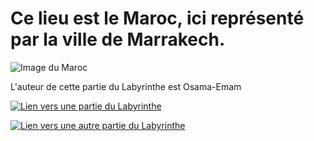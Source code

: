 # Ce lieu est le Maroc, ici représenté par la ville de Marrakech.

![Image du Maroc](https://www.infostourismemaroc.com/uploads/images/gallery/5ebab1018bdcf_mosquee-koutoubia-marrakech-architecture-infos-tourisme-maroc.jpg)

L'auteur de cette partie du Labyrinthe est Osama-Emam

[![Lien vers une partie du Labyrinthe](https://ds.static.rtbf.be/article/image/1920x1080/2/9/e/1e50fbce7f520b40354d9b513b799be9-1518696754.jpg)](./Ukraine.md)

[![Lien vers une autre partie du Labyrinthe](https://ds.static.rtbf.be/article/image/1920x1080/2/9/e/1e50fbce7f520b40354d9b513b799be9-1518696754.jpg)](./Mali.md)
